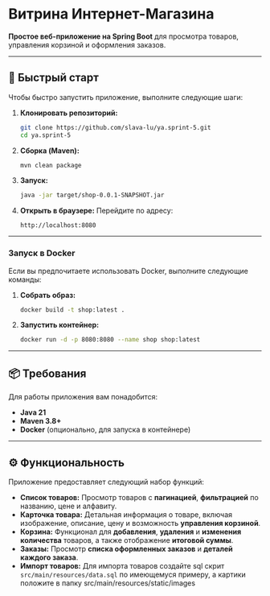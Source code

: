 # Витрина Интернет-Магазина

**Простое веб-приложение на Spring Boot** для просмотра товаров, управления корзиной и оформления заказов.

---

## 🚀 Быстрый старт

Чтобы быстро запустить приложение, выполните следующие шаги:

1.  **Клонировать репозиторий:**
    ```bash
    git clone https://github.com/slava-lu/ya.sprint-5.git
    cd ya.sprint-5
    ```

2.  **Сборка (Maven):**
    ```bash
    mvn clean package
    ```

3.  **Запуск:**
    ```bash
    java -jar target/shop-0.0.1-SNAPSHOT.jar
    ```

4.  **Открыть в браузере:**
    Перейдите по адресу:
    ```
    http://localhost:8080
    ```

---

### Запуск в Docker

Если вы предпочитаете использовать Docker, выполните следующие команды:

1.  **Собрать образ:**
    ```bash
    docker build -t shop:latest .
    ```

2.  **Запустить контейнер:**
    ```bash
    docker run -d -p 8080:8080 --name shop shop:latest
    ```

---

## 📦 Требования

Для работы приложения вам понадобится:

* **Java 21**
* **Maven 3.8+**
* **Docker** (опционально, для запуска в контейнере)

---

## ⚙️ Функциональность

Приложение предоставляет следующий набор функций:

* **Список товаров:** Просмотр товаров с **пагинацией**, **фильтрацией** по названию, цене и алфавиту.
* **Карточка товара:** Детальная информация о товаре, включая изображение, описание, цену и возможность **управления корзиной**.
* **Корзина:** Функционал для **добавления**, **удаления** и **изменения количества** товаров, а также отображение **итоговой суммы**.
* **Заказы:** Просмотр **списка оформленных заказов** и **деталей каждого заказа**.
* **Импорт товаров:** Для импорта товаров создайте sql скрит `src/main/resources/data.sql` по имеющемуся примеру,
а картики положите в папку src/main/resources/static/images


